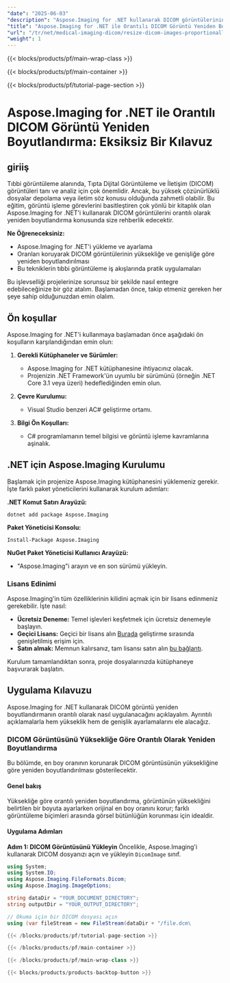```yaml
---
"date": "2025-06-03"
"description": "Aspose.Imaging for .NET kullanarak DICOM görüntülerinin orantılı olarak nasıl yeniden boyutlandırılacağını öğrenin; tıbbi görüntüleme iş akışlarında kalite ve verimliliği koruyun."
"title": "Aspose.Imaging for .NET ile Orantılı DICOM Görüntü Yeniden Boyutlandırma&#58; Tam Bir Kılavuz"
"url": "/tr/net/medical-imaging-dicom/resize-dicom-images-proportionally-aspose-imaging-net/"
"weight": 1
---
```


{{< blocks/products/pf/main-wrap-class >}}

{{< blocks/products/pf/main-container >}}

{{< blocks/products/pf/tutorial-page-section >}}
# Aspose.Imaging for .NET ile Orantılı DICOM Görüntü Yeniden Boyutlandırma: Eksiksiz Bir Kılavuz

## giriiş
Tıbbi görüntüleme alanında, Tıpta Dijital Görüntüleme ve İletişim (DICOM) görüntüleri tanı ve analiz için çok önemlidir. Ancak, bu yüksek çözünürlüklü dosyalar depolama veya iletim söz konusu olduğunda zahmetli olabilir. Bu eğitim, görüntü işleme görevlerini basitleştiren çok yönlü bir kitaplık olan Aspose.Imaging for .NET'i kullanarak DICOM görüntülerini orantılı olarak yeniden boyutlandırma konusunda size rehberlik edecektir.

**Ne Öğreneceksiniz:**
- Aspose.Imaging for .NET'i yükleme ve ayarlama
- Oranları koruyarak DICOM görüntülerinin yüksekliğe ve genişliğe göre yeniden boyutlandırılması
- Bu tekniklerin tıbbi görüntüleme iş akışlarında pratik uygulamaları

Bu işlevselliği projelerinize sorunsuz bir şekilde nasıl entegre edebileceğinize bir göz atalım. Başlamadan önce, takip etmeniz gereken her şeye sahip olduğunuzdan emin olalım.

## Ön koşullar
Aspose.Imaging for .NET'i kullanmaya başlamadan önce aşağıdaki ön koşulların karşılandığından emin olun:

1. **Gerekli Kütüphaneler ve Sürümler:**
   - Aspose.Imaging for .NET kütüphanesine ihtiyacınız olacak.
   - Projenizin .NET Framework'ün uyumlu bir sürümünü (örneğin .NET Core 3.1 veya üzeri) hedeflediğinden emin olun.

2. **Çevre Kurulumu:**
   - Visual Studio benzeri AC# geliştirme ortamı.

3. **Bilgi Ön Koşulları:**
   - C# programlamanın temel bilgisi ve görüntü işleme kavramlarına aşinalık.

## .NET için Aspose.Imaging Kurulumu
Başlamak için projenize Aspose.Imaging kütüphanesini yüklemeniz gerekir. İşte farklı paket yöneticilerini kullanarak kurulum adımları:

**.NET Komut Satırı Arayüzü:**
```shell
dotnet add package Aspose.Imaging
```

**Paket Yöneticisi Konsolu:**
```shell
Install-Package Aspose.Imaging
```

**NuGet Paket Yöneticisi Kullanıcı Arayüzü:**
- "Aspose.Imaging"i arayın ve en son sürümü yükleyin.

### Lisans Edinimi
Aspose.Imaging'in tüm özelliklerinin kilidini açmak için bir lisans edinmeniz gerekebilir. İşte nasıl:

- **Ücretsiz Deneme:** Temel işlevleri keşfetmek için ücretsiz denemeyle başlayın.
- **Geçici Lisans:** Geçici bir lisans alın [Burada](https://purchase.aspose.com/temporary-license/) geliştirme sırasında genişletilmiş erişim için.
- **Satın almak:** Memnun kalırsanız, tam lisansı satın alın [bu bağlantı](https://purchase.aspose.com/buy).

Kurulum tamamlandıktan sonra, proje dosyalarınızda kütüphaneye başvurarak başlatın.

## Uygulama Kılavuzu
Aspose.Imaging for .NET kullanarak DICOM görüntü yeniden boyutlandırmanın orantılı olarak nasıl uygulanacağını açıklayalım. Ayrıntılı açıklamalarla hem yükseklik hem de genişlik ayarlamalarını ele alacağız.

### DICOM Görüntüsünü Yüksekliğe Göre Orantılı Olarak Yeniden Boyutlandırma
Bu bölümde, en boy oranının korunarak DICOM görüntüsünün yüksekliğine göre yeniden boyutlandırılması gösterilecektir.

#### Genel bakış
Yüksekliğe göre orantılı yeniden boyutlandırma, görüntünün yüksekliğini belirtilen bir boyuta ayarlarken orijinal en boy oranını korur; farklı görüntüleme biçimleri arasında görsel bütünlüğün korunması için idealdir.

#### Uygulama Adımları

**Adım 1: DICOM Görüntüsünü Yükleyin**
Öncelikle, Aspose.Imaging'i kullanarak DICOM dosyanızı açın ve yükleyin `DicomImage` sınıf.
```csharp
using System;
using System.IO;
using Aspose.Imaging.FileFormats.Dicom;
using Aspose.Imaging.ImageOptions;

string dataDir = "YOUR_DOCUMENT_DIRECTORY";
string outputDir = "YOUR_OUTPUT_DIRECTORY";

// Okuma için bir DICOM dosyası açın
using (var fileStream = new FileStream(dataDir + "/file.dcm\

{{< /blocks/products/pf/tutorial-page-section >}}

{{< /blocks/products/pf/main-container >}}

{{< /blocks/products/pf/main-wrap-class >}}

{{< blocks/products/products-backtop-button >}}